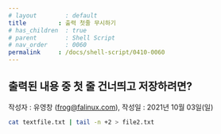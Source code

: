 ```yaml
---
# layout        : default
title         : 출력 첫줄 무시하기
# has_children  : true
# parent        : Shell Script
# nav_order     : 0060
permalink     : /docs/shell-script/0410-0060
---
```


## 출력된 내용 중 첫 줄 건너띄고 저장하려면?
작성자 : 유영창 (frog@falinux.com), 작성일 : 2021년 10월 03일(일)

``` sh
cat textfile.txt | tail -n +2 > file2.txt
```

